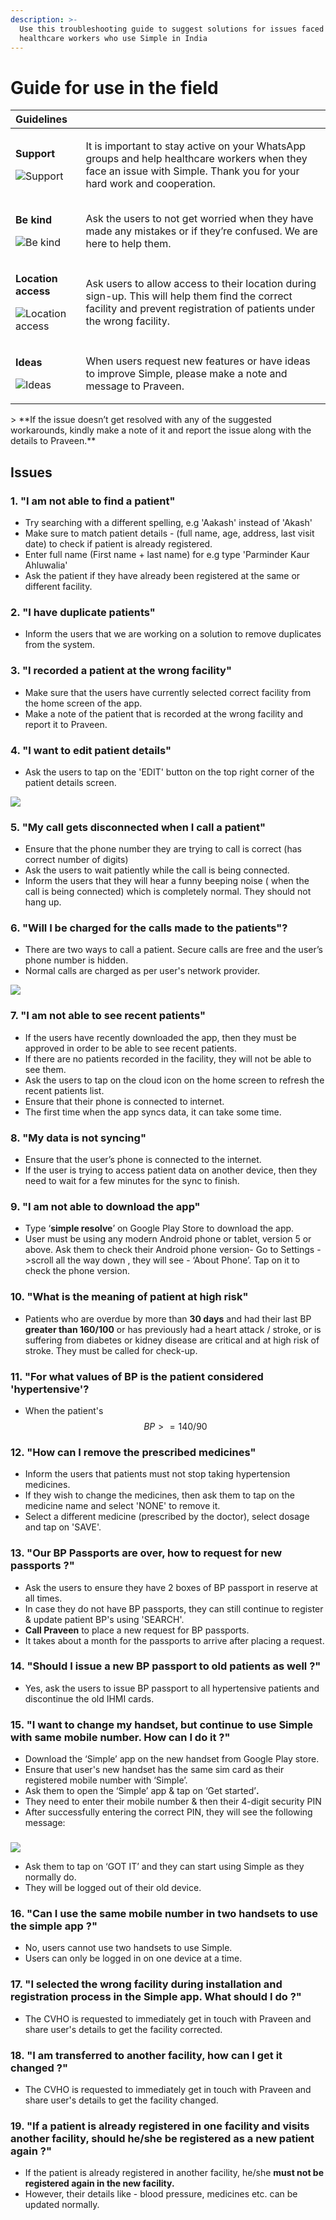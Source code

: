 ```yaml
---
description: >-
  Use this troubleshooting guide to suggest solutions for issues faced by
  healthcare workers who use Simple in India
---
```


# Guide for use in the field

<table>
  <thead>
    <tr>
      <th style="text-align:left">Guidelines</th>
      <th style="text-align:left"></th>
    </tr>
  </thead>
  <tbody>
    <tr>
      <td style="text-align:left">
        <p><b>Support</b>
        </p>
        <p>
          <img src=".gitbook/assets/whatsapp.png" alt="Support" />
        </p>
      </td>
      <td style="text-align:left">
        <p>It is important to stay active on your WhatsApp groups and help healthcare
          workers when they face an issue with Simple. Thank you for your hard work
          and cooperation.</p>
        <p></p>
      </td>
    </tr>
    <tr>
      <td style="text-align:left">
        <p><b>Be kind</b>
        </p>
        <p>
          <img src=".gitbook/assets/simple.png" alt="Be kind" />
        </p>
      </td>
      <td style="text-align:left">Ask the users to not get worried when they have made any mistakes or if
        they&#x2019;re confused. We are here to help them.</td>
    </tr>
    <tr>
      <td style="text-align:left">
        <p><b>Location access</b>
        </p>
        <p>
          <img src=".gitbook/assets/location.png" alt="Location access" />
        </p>
      </td>
      <td style="text-align:left">Ask users to allow access to their location during sign-up. This will
        help them find the correct facility and prevent registration of patients
        under the wrong facility.</td>
    </tr>
    <tr>
      <td style="text-align:left">
        <p><b>Ideas</b>
        </p>
        <p>
          <img src=".gitbook/assets/idea.png" alt="Ideas" />
        </p>
      </td>
      <td style="text-align:left">When users request new features or have ideas to improve Simple, please
        make a note and message to Praveen.</td>
    </tr>
  </tbody>
</table>> **If the issue doesn’t get resolved with any of the suggested workarounds, kindly make a note of it and report the issue along with the details to Praveen.**

## **Issues**

### **1. "I am not able to find a patient"**

* Try searching with a different spelling, e.g 'Aakash' instead of 'Akash'
* Make sure to match patient details - \(full name, age, address, last visit date\) to check if patient is already registered. 
* Enter full name \(First name + last name\) for e.g type 'Parminder Kaur Ahluwalia'
* Ask the patient if they have already been registered at the same or different facility.

### 2. "I have duplicate patients"

* Inform the users that we are working on a solution to remove duplicates from the system.

### 3. "I recorded a patient at the wrong facility"

* Make sure that the users have currently selected correct facility from the home screen of the app.
* Make a note of the patient that is recorded at the wrong facility and report it to Praveen.

### 4. "I want to edit patient details"

* Ask the users to tap on the 'EDIT' button on the top right corner of the patient details screen.

![](.gitbook/assets/02.2.png)

### 5. "My call gets disconnected when I call a patient"

* Ensure that the phone number they are trying to call is correct \(has correct number of digits\)
* Ask the users to wait patiently while the call is being connected.
* Inform the users that they will hear a funny beeping noise \( when the call is being connected\) which is completely normal. They should not hang up.

### 6. "Will I be charged for the calls made to the patients"?

* There are two ways to call a patient. Secure calls are free and the user’s phone number is hidden.
* Normal calls are charged as per user's network provider.

![](.gitbook/assets/02awqe.png)

### 7. "I am not able to see recent patients"

* If the users have recently downloaded the app, then they must be approved in order to be able to see recent patients.
* If there are no patients recorded in the facility, they will not be able to see them.
* Ask the users to tap on the cloud icon on the home screen to refresh the recent patients list.
* Ensure that their phone is connected to internet.
* The first time when the app syncs data, it can take some time.

### 8. "My data is not syncing"

* Ensure that the user’s phone is connected to the internet.
* If the user is trying to access patient data on another device, then they need to wait for a few minutes for the sync to finish.

### 9. "I am not able to download the app"

* Type ‘**simple resolve**’ on Google Play Store to download the app.
* User must be using any modern Android phone or tablet, version 5 or above.  Ask them to check their Android phone version- Go to Settings -&gt;scroll all the way down , they will see - ‘About Phone’. Tap on it to check the phone version.

### 10. "What is the meaning of patient at high risk"

* Patients who are overdue by more than **30 days** and had their last BP **greater than 160/100** or has previously had a heart attack / stroke, or is suffering from diabetes or kidney disease are critical and at high risk of stroke. They must be called for check-up.

### 11. "For what values of BP is the patient considered 'hypertensive'?

* When the patient's  $$BP >= 140/90$$ 

### 12. "How can I remove the prescribed medicines"

* Inform the users that patients must not stop taking hypertension medicines.
* If they wish to change the medicines, then ask them to tap on the medicine name and select 'NONE' to remove it.
* Select a different medicine \(prescribed by the doctor\), select dosage and tap on 'SAVE'.

### 13. "Our BP Passports are over, how to request for new passports ?"

* Ask the users to ensure they have 2 boxes of BP passport in reserve at all times.
* In case they do not have BP passports, they can still continue to register & update patient BP's using 'SEARCH'.
* **Call Praveen** to place a new request for BP passports.
* It takes about a month for the passports to arrive after placing a request.

### 14. "Should I issue a new BP passport to old patients as well ?"

* Yes, ask the users to issue BP passport to all hypertensive patients and discontinue the old IHMI cards.

### 15. "**I want to change my handset, but continue to use Simple with same mobile number. How can I do it ?"**

* Download the ‘Simple’ app on the new handset from Google Play store.
* Ensure that user's new handset has the same sim card as their registered mobile number with ‘Simple’.
* Ask them to open the ‘Simple’ app & tap on ‘Get started’**.**
* They need to enter their mobile number & then their 4-digit security PIN
* After successfully entering the correct PIN, they will see the following message:

### 

![](.gitbook/assets/sign-out.png)

* Ask them to tap on ‘GOT IT’ and they can start using Simple as they normally do.
* They will be logged out of their old device.

### 16. "**Can I use the same mobile number in two handsets to use the simple app ?"**

* No, users cannot use two handsets to use Simple.
* Users can only be logged in on one device at a time.

### 17. "**I selected the wrong facility during installation and registration process in the Simple app. What should I do ?"**

* The CVHO is requested to immediately get in touch with Praveen and share user's details to get the facility corrected.

### 18. "**I am transferred to another facility, how can I get it changed ?"**

* The CVHO is requested to immediately get in touch with Praveen and share user's details to get the facility changed.

### 19. "**If a patient is already registered in one facility and visits another facility, should he/she be registered as a new patient again ?"**

* If the patient is already registered in another facility, he/she **must not be registered again in the new facility.**
* However, their details like - blood pressure, medicines etc. can be updated normally.

